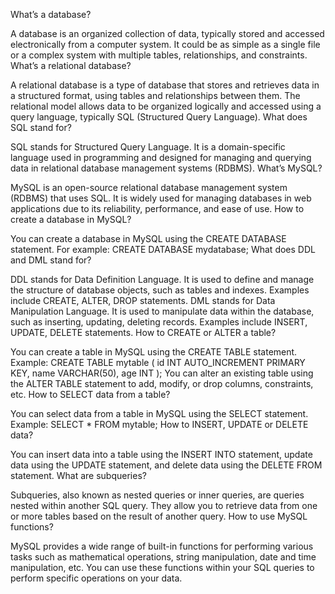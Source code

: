 What’s a database?

A database is an organized collection of data, typically stored and accessed electronically from a computer system. It could be as simple as a single file or a complex system with multiple tables, relationships, and constraints.
What’s a relational database?

A relational database is a type of database that stores and retrieves data in a structured format, using tables and relationships between them. The relational model allows data to be organized logically and accessed using a query language, typically SQL (Structured Query Language).
What does SQL stand for?

SQL stands for Structured Query Language. It is a domain-specific language used in programming and designed for managing and querying data in relational database management systems (RDBMS).
What’s MySQL?

MySQL is an open-source relational database management system (RDBMS) that uses SQL. It is widely used for managing databases in web applications due to its reliability, performance, and ease of use.
How to create a database in MySQL?

You can create a database in MySQL using the CREATE DATABASE statement. For example:
CREATE DATABASE mydatabase;
What does DDL and DML stand for?

DDL stands for Data Definition Language. It is used to define and manage the structure of database objects, such as tables and indexes. Examples include CREATE, ALTER, DROP statements.
DML stands for Data Manipulation Language. It is used to manipulate data within the database, such as inserting, updating, deleting records. Examples include INSERT, UPDATE, DELETE statements.
How to CREATE or ALTER a table?

You can create a table in MySQL using the CREATE TABLE statement. Example:
CREATE TABLE mytable (
    id INT AUTO_INCREMENT PRIMARY KEY,
    name VARCHAR(50),
    age INT
);
You can alter an existing table using the ALTER TABLE statement to add, modify, or drop columns, constraints, etc.
How to SELECT data from a table?

You can select data from a table in MySQL using the SELECT statement. Example:
SELECT * FROM mytable;
How to INSERT, UPDATE or DELETE data?

You can insert data into a table using the INSERT INTO statement, update data using the UPDATE statement, and delete data using the DELETE FROM statement.
What are subqueries?

Subqueries, also known as nested queries or inner queries, are queries nested within another SQL query. They allow you to retrieve data from one or more tables based on the result of another query.
How to use MySQL functions?

MySQL provides a wide range of built-in functions for performing various tasks such as mathematical operations, string manipulation, date and time manipulation, etc. You can use these functions within your SQL queries to perform specific operations on your data.
